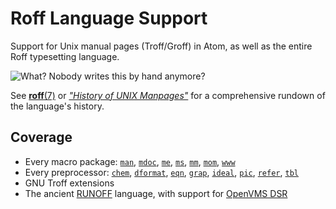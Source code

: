 Roff Language Support
=====================

Support for Unix manual pages (Troff/Groff) in Atom, as well as the entire Roff typesetting language.

![What? Nobody writes this by hand anymore?](https://raw.githubusercontent.com/Alhadis/language-roff/02696cdbcca95d7d478ccf703bc22fbe27da48c7/figure-1.png)

See [**roff**(7)](http://linux.die.net/man/7/roff) or [*"History of UNIX Manpages"*](http://manpages.bsd.lv/history.html) for a comprehensive rundown of the language's history.


Coverage
--------
* Every macro package: [`man`], [`mdoc`], [`me`], [`ms`], [`mm`], [`mom`], [`www`]
* Every preprocessor: [`chem`], [`dformat`], [`eqn`], [`grap`], [`ideal`], [`pic`], [`refer`], [`tbl`]
* GNU Troff extensions
* The ancient [RUNOFF] language, with support for [OpenVMS DSR]


[Referenced links]:_____________________________________________________________________
[`man`]:       http://linux.die.net/man/7/groff_man
[`mdoc`]:      http://mdocml.bsd.lv/man/mdoc.7.html
[`me`]:        https://docs.freebsd.org/44doc/usd/20.meref/paper.pdf
[`ms`]:        http://linux.die.net/man/7/groff_ms
[`mm`]:        http://linux.die.net/man/7/groff_mm
[`mom`]:       http://www.schaffter.ca/mom/
[`www`]:       http://linux.die.net/man/7/groff_www
[`chem`]:      http://manpages.ubuntu.com/manpages/wily/man1/chem.1.html
[`dformat`]:   https://rbn.im/bell-labs/cm.bell-labs.com/cm/cs/cstr/142.ps.gz
[`eqn`]:       https://en.wikipedia.org/wiki/Eqn
[`grap`]:      https://rbn.im/bell-labs/cm.bell-labs.com/cm/cs/cstr/114.ps.gz
[`ideal`]:     http://man.cat-v.org/unix_8th/1/ideal
[`pic`]:       https://en.wikipedia.org/wiki/Pic_language
[`refer`]:     https://en.wikipedia.org/wiki/Refer_(software)
[`tbl`]:       https://en.wikipedia.org/wiki/Tbl
[RUNOFF]:      https://github.com/bwarken/RUNOFF_historical/
[OpenVMS DSR]: http://h20565.www2.hpe.com/hpsc/doc/public/display?docId=emr_na-c04623260
